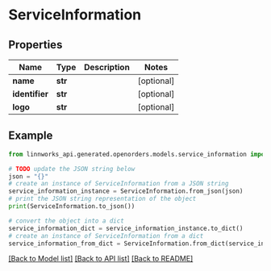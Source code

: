 # ServiceInformation


## Properties

Name | Type | Description | Notes
------------ | ------------- | ------------- | -------------
**name** | **str** |  | [optional] 
**identifier** | **str** |  | [optional] 
**logo** | **str** |  | [optional] 

## Example

```python
from linnworks_api.generated.openorders.models.service_information import ServiceInformation

# TODO update the JSON string below
json = "{}"
# create an instance of ServiceInformation from a JSON string
service_information_instance = ServiceInformation.from_json(json)
# print the JSON string representation of the object
print(ServiceInformation.to_json())

# convert the object into a dict
service_information_dict = service_information_instance.to_dict()
# create an instance of ServiceInformation from a dict
service_information_from_dict = ServiceInformation.from_dict(service_information_dict)
```
[[Back to Model list]](../README.md#documentation-for-models) [[Back to API list]](../README.md#documentation-for-api-endpoints) [[Back to README]](../README.md)



